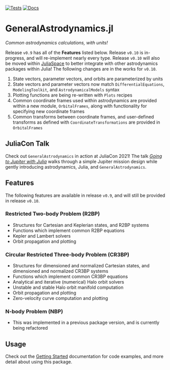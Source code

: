 [![Tests](https://github.com/cadojo/GeneralAstrodynamics.jl/workflows/Tests/badge.svg)](https://github.com/cadojo/GeneralAstrodynamics.jl/actions?query=workflow%3ATests)
[![Docs](https://github.com/cadojo/GeneralAstrodynamics.jl/workflows/Documentation/badge.svg)](https://cadojo.github.io/GeneralAstrodynamics.jl/dev)

# GeneralAstrodynamics.jl
_Common astrodynamics calculations, with units!_

Release `v0.9` has all of the __Features__ listed below. Release `v0.10` is in-progress, and will re-implement nearly every type. Release `v0.10` will also be moved within [JuliaSpace](https://github.com/juliaspace) to better integrate with other astrodynamics packages within Julia! The following changes are in the works for `v0.10`.

1. State vectors, parameter vectors, and orbits are parameterized by units
2. State vectors and parameter vectors now match `DifferentialEquations`, `ModelingToolkit`, and `AstrodynamicalModels` syntax
3. Plotting functions are being re-written with `Plots` recipes
4. Common coordinate frames used within astrodynamics are provided within a new module, `OrbitalFrames`, along with functionality for specifying new coordinate frames
5. Common transforms between coordinate frames, and user-defined transforms as defined with `CoordinateTransformations` are provided in `OrbitalFrames`

## JuliaCon Talk

Check out `GeneralAstrodynamics` in action at JuliaCon 2021! The talk [_Going to Jupiter with Julia_](https://www.youtube.com/watch?v=WnvKaUsGv8w) walks through a simple Jupiter mission design while gently introducing astrodynamics, Julia, and `GeneralAstrodynamics`.

## Features

The following features are available in release `v0.9`, and will still be provided in release `v0.10`.

### Restricted Two-body Problem (R2BP)
* Structures for Cartesian and Keplerian states, and R2BP systems
* Functions which implement common R2BP equations
* Kepler and Lambert solvers
* Orbit propagation and plotting

### Circular Restricted Three-body Problem (CR3BP)
* Structures for dimensioned and normalized Cartesian states, and dimensioned and normalized CR3BP systems
* Functions which implement common CR3BP equations
* Analytical and iterative (numerical) Halo orbit solvers
* Unstable and stable Halo orbit manifold computation
* Orbit propagation and plotting
* Zero-velocity curve computation and plotting

### N-body Problem (NBP)
* This was implemented in a previous package version, and is currently being refactored

## Usage

Check out the [Getting Started](https://cadojo.github.io/GeneralAstrodynamics.jl/dev/) documentation for code examples, and more detail about using this package. 
